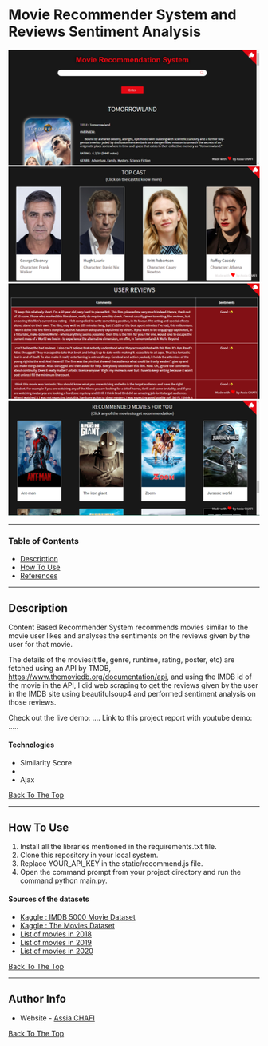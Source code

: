 # Movie Recommender System and Reviews Sentiment Analysis

![Project Image](static/front_search.PNG)
![Project Image](static/top_cast.PNG)
![Project Image](static/user_reviews.PNG)
![Project Image](static/movie_recomd.PNG)

---

### Table of Contents

- [Description](#description)
- [How To Use](#how-to-use)
- [References](#references)


---

## Description
Content Based Recommender System recommends movies similar to the movie user likes and analyses the sentiments on the reviews given by the user for that movie.

The details of the movies(title, genre, runtime, rating, poster, etc) are fetched using an API by TMDB, https://www.themoviedb.org/documentation/api, and using the IMDB id of the movie in the API, I did web scraping to get the reviews given by the user in the IMDB site using beautifulsoup4 and performed sentiment analysis on those reviews.

Check out the live demo: ....
Link to this project report with youtube demo: .....

#### Technologies

- Similarity Score
- 
- Ajax

[Back To The Top](#Movie-Recommender-System-and-Reviews-Sentiment-Analysis)

---

## How To Use

1. Install all the libraries mentioned in the requirements.txt file.
2. Clone this repository in your local system.
3. Replace YOUR_API_KEY in the static/recommend.js file.
4. Open the command prompt from your project directory and run the command python main.py.



#### Sources of the datasets
- [Kaggle : IMDB 5000 Movie Dataset](https://www.kaggle.com/carolzhangdc/imdb-5000-movie-dataset)
- [Kaggle : The Movies Dataset](https://www.kaggle.com/rounakbanik/the-movies-dataset)
- [List of movies in 2018](https://en.wikipedia.org/wiki/List_of_American_films_of_2018)
- [List of movies in 2019](https://en.wikipedia.org/wiki/List_of_American_films_of_2019)
- [List of movies in 2020](https://en.wikipedia.org/wiki/List_of_American_films_of_2020)

[Back To The Top](#Movie-Recommender-System-and-Reviews-Sentiment-Analysis)

---

## Author Info

- Website - [Assia CHAFI](https://achafi.github.io/myportfolio/)

[Back To The Top](#Movie-Recommender-System-and-Reviews-Sentiment-Analysis)
